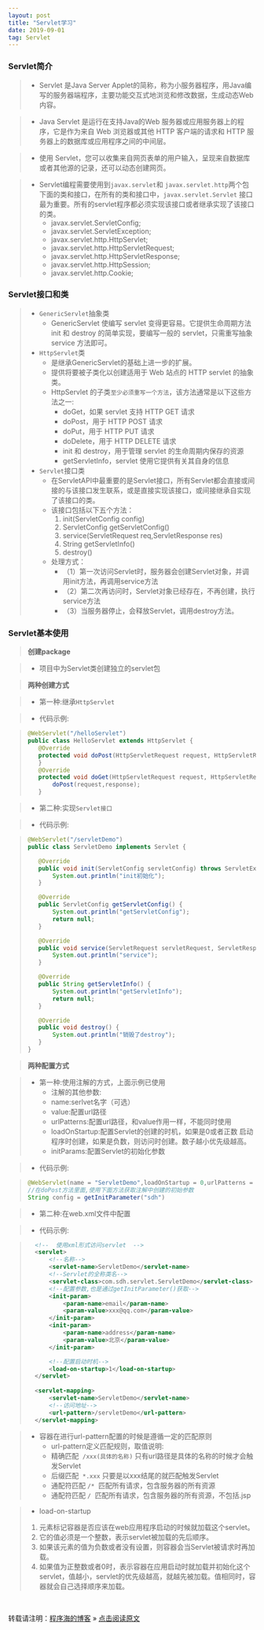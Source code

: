 ```yaml
---
layout: post
title: "Servlet学习"
date: 2019-09-01
tag: Servlet
---
```

### Servlet简介

> * Servlet 是Java Server Applet的简称，称为小服务器程序，用Java编写的服务器端程序，主要功能交互式地浏览和修改数据，生成动态Web内容。

> * Java Servlet 是运行在支持Java的Web 服务器或应用服务器上的程序，它是作为来自 Web 浏览器或其他 HTTP 客户端的请求和 HTTP 服务器上的数据库或应用程序之间的中间层。

> * 使用 Servlet，您可以收集来自网页表单的用户输入，呈现来自数据库或者其他源的记录，还可以动态创建网页。

> * Servlet编程需要使用到`javax.servlet`和 `javax.servlet.http`两个包下面的类和接口，在所有的类和接口中，`javax.servlet.Servlet` 接口最为重要。所有的servlet程序都必须实现该接口或者继承实现了该接口的类。
>   - javax.servlet.ServletConfig;
>   - javax.servlet.ServletException;
>   - javax.servlet.http.HttpServlet;
>   - javax.servlet.http.HttpServletRequest;
>   - javax.servlet.http.HttpServletResponse;
>   - javax.servlet.http.HttpSession;
>   - javax.servlet.http.Cookie;

### Servlet接口和类

> * `GenericServlet`抽象类
>   - GenericServlet 使编写 servlet 变得更容易。它提供生命周期方法 init 和 destroy 的简单实现，要编写一般的 servlet，只需重写抽象 service 方法即可。 
> * `HttpServlet`类
>   - 是继承GenericServlet的基础上进一步的扩展。
>   - 提供将要被子类化以创建适用于 Web 站点的 HTTP servlet 的抽象类。
>   - HttpServlet 的子类`至少必须重写一个方法`，该方法通常是以下这些方法之一:
>       - doGet，如果 servlet 支持 HTTP GET 请求 
>       - doPost，用于 HTTP POST 请求 
>       - doPut，用于 HTTP PUT 请求 
>       - doDelete，用于 HTTP DELETE 请求 
>       - init 和 destroy，用于管理 servlet 的生命周期内保存的资源 
>       - getServletInfo，servlet 使用它提供有关其自身的信息
> * `Servlet`接口类
>   - 在ServletAPI中最重要的是Servlet接口，所有Servlet都会直接或间接的与该接口发生联系，或是直接实现该接口，或间接继承自实现了该接口的类。
>   - 该接口包括以下五个方法：
>       1. init(ServletConfig config)  
>       2. ServletConfig getServletConfig()  
>       3. service(ServletRequest req,ServletResponse res)  
>       4. String getServletInfo()  
>       5. destroy()  
>   - 处理方式：
>     - （1）第一次访问Servlet时，服务器会创建Servlet对象，并调用init方法，再调用service方法
>     - （2）第二次再访问时，Servlet对象已经存在，不再创建，执行service方法
>     - （3）当服务器停止，会释放Servlet，调用destroy方法。


### Servlet基本使用

> **创建package**

> * 项目中为Servlet类创建独立的servlet包

> **两种创建方式**

> * 第一种:继承`HttpServlet`

> * 代码示例:

> ```java
>@WebServlet("/helloServlet")
>public class HelloServlet extends HttpServlet {
>    @Override
>    protected void doPost(HttpServletRequest request, HttpServletResponse response) throws ServletException, IOException {
>    }
>    @Override
>    protected void doGet(HttpServletRequest request, HttpServletResponse response) throws ServletException, IOException {
>        doPost(request,response);
>    }
> ```

> * 第二种:实现`Servlet接口`

> * 代码示例:

> ```java
>@WebServlet("/servletDemo")
>public class ServletDemo implements Servlet {
>
>    @Override
>    public void init(ServletConfig servletConfig) throws ServletException {
>        System.out.println("init初始化");
>    }
>
>    @Override
>    public ServletConfig getServletConfig() {
>        System.out.println("getServletConfig");
>        return null;
>    }
>
>    @Override
>    public void service(ServletRequest servletRequest, ServletResponse servletResponse) throws ServletException, IOException {
>        System.out.println("service");
>    }
>
>    @Override
>    public String getServletInfo() {
>        System.out.println("getServletInfo");
>        return null;
>    }
>
>    @Override
>    public void destroy() {
>        System.out.println("销毁了destroy");
>    }
>}
>```

> **两种配置方式**

> * 第一种:使用注解的方式，上面示例已使用
>   - 注解的其他参数:
>   - name:serlvet名字（可选）
>   - value:配置url路径
>   - urlPatterns:配置url路径，和value作用一样，不能同时使用
>   - loadOnStartup:配置Servlet的创建的时机，如果是0或者正数 启动程序时创建，如果是负数，则访问时创建。数子越小优先级越高。
>   - initParams:配置Servlet的初始化参数

> * 代码示例:

>```java
> @WebServlet(name = "ServletDemo",loadOnStartup = 0,urlPatterns = "/servletDemo",initParams = {@WebInitParam(name="sdh",value = "sdh")})
> //在doPost方法里面,使用下面方法获取注解中创建的初始参数
> String config = getInitParameter("sdh")
>```

> * 第二种:在web.xml文件中配置

> * 代码示例:

> ```xml
>   <!--  使用xml形式访问servlet  -->
>   <servlet>
>       <!--名称-->
>       <servlet-name>ServletDemo</servlet-name>
>       <!--Servlet的全称类名-->
>       <servlet-class>com.sdh.servlet.ServletDemo</servlet-class>
>       <!--配置参数,也是通过getInitParameter()获取-->
>       <init-param>
>           <param-name>email</param-name>
>           <param-value>xxx@qq.com</param-value>
>       </init-param>
>       <init-param>
>           <param-name>address</param-name>
>           <param-value>北京</param-value>
>       </init-param>
>
>       <!--配置启动时机-->
>       <load-on-startup>1</load-on-startup>
>   </servlet>
>    
>   <servlet-mapping>
>       <servlet-name>ServletDemo</servlet-name>
>       <!--访问地址-->
>       <url-pattern>/servletDemo</url-pattern>
>   </servlet-mapping>
>```

> * 容器在进行url-pattern配置的时候是遵循一定的匹配原则
>   - url-pattern定义匹配规则，取值说明:
>   - 精确匹配&nbsp;&nbsp;`/xxx(具体的名称)`&nbsp;只有url路径是具体的名称的时候才会触发Servlet
>   - 后缀匹配&nbsp;&nbsp;`*.xxx`&nbsp;只要是以xxx结尾的就匹配触发Servlet
>   - 通配符匹配&nbsp;`/*`&nbsp;&nbsp;匹配所有请求，包含服务器的所有资源
>   - 通配符匹配&nbsp;`/`&nbsp;&nbsp;匹配所有请求，包含服务器的所有资源，不包括.jsp

> * load-on-startup 
> 1. 元素标记容器是否应该在web应用程序启动的时候就加载这个servlet。  
> 2. 它的值必须是一个整数，表示servlet被加载的先后顺序。  
> 3. 如果该元素的值为负数或者没有设置，则容器会当Servlet被请求时再加载。  
> 4. 如果值为正整数或者0时，表示容器在应用启动时就加载并初始化这个servlet，值越小，servlet的优先级越高，就越先被加载。值相同时，容器就会自己选择顺序来加载。  

<br>
    
转载请注明：[程序海的博客](https://www.shendonghai.com) » [点击阅读原文](https://www.shendonghai.com/2018/04/2018-04-05-Git%E9%85%8D%E7%BD%AE/) 